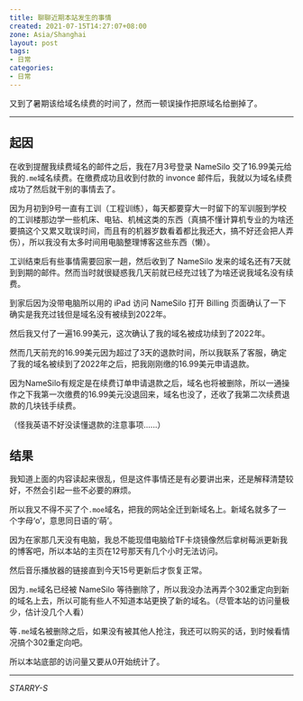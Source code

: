 ```yaml
---
title: 聊聊近期本站发生的事情
created: 2021-07-15T14:27:07+08:00
zone: Asia/Shanghai
layout: post
tags:
- 日常
categories:
- 日常
---
```


又到了暑期该给域名续费的时间了，然而一顿误操作把原域名给删掉了。

<!--more-->

----

## 起因

在收到提醒我续费域名的邮件之后，我在7月3号登录 NameSilo 交了16.99美元给我的`.me`域名续费。在缴费成功且收到付款的 invonce 邮件后，我就以为域名续费成功了然后就干别的事情去了。

因为月初到9号一直有工训（工程训练），每天都要穿大一时留下的军训服到学校的工训楼那边学一些机床、电钻、机械这类的东西（真搞不懂计算机专业的为啥还要搞这个又累又耽误时间，而且有的机器岁数看着都比我还大，搞不好还会把人弄伤），所以我没有太多时间用电脑整理博客这些东西（懒）。

工训结束后有些事情需要回家一趟，然后收到了 NameSilo 发来的域名还有7天就到到期的邮件。然而当时就很疑惑我几天前就已经充过钱了为啥还说我域名没有续费。

到家后因为没带电脑所以用的 iPad 访问 NameSilo 打开 Billing 页面确认了一下确实是我充过钱但是域名没有被续到2022年。

然后我又付了一遍16.99美元，这次确认了我的域名被成功续到了2022年。

然而几天前充的16.99美元因为超过了3天的退款时间，所以我联系了客服，确定了我的域名被续到了2022年之后，把我刚刚缴的16.99美元申请退款。

因为NameSilo有规定是在续费订单申请退款之后，域名也将被删除，所以一通操作之下我第一次缴费的16.99美元没退回来，域名也没了，还收了我第二次续费退款的几块钱手续费。

（怪我英语不好没读懂退款的注意事项......）

## 结果

我知道上面的内容读起来很乱，但是这件事情还是有必要讲出来，还是解释清楚较好，不然会引起一些不必要的麻烦。

所以我又不得不买了个`.moe`域名，把我的网站全迁到新域名上。新域名就多了一个字母‘o’，意思同日语的‘萌’。

因为在家那几天没有电脑，我总不能现借电脑给TF卡烧镜像然后拿树莓派更新我的博客吧，所以本站的主页在12号那天有几个小时无法访问。

然后音乐播放器的链接直到今天15号更新后才恢复正常。

因为`.me`域名已经被 NameSilo 等待删除了，所以我没办法再弄个302重定向到新的域名上去，所以可能有些人不知道本站更换了新的域名。（尽管本站的访问量极少，估计没几个人看）

等`.me`域名被删除之后，如果没有被其他人抢注，我还可以购买的话，到时候看情况搞个302重定向吧。

所以本站底部的访问量又要从0开始统计了。

----

*STARRY-S*
